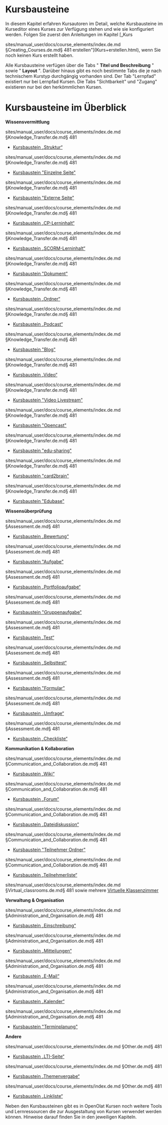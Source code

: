 # Kursbausteine

In diesem Kapitel erfahren Kursautoren im Detail, welche Kursbausteine im
Kurseditor eines Kurses zur Verfügung stehen und wie sie konfiguriert werden.
Folgen Sie zuerst den Anleitungen im Kapitel [„Kurs

sites/manual_user/docs/course_elements/index.de.md §Creating_Courses.de.md§ 481
erstellen"](Kurs+erstellen.html), wenn Sie noch keinen Kurs erstellt haben.

Alle Kursbausteine verfügen über die Tabs " **Titel und Beschreibung** " sowie
" **Layout** ". Darüber hinaus gibt es noch bestimmte Tabs die je nach
technischem Kurstyp durchgängig vorhanden sind. Der Tab "Lernpfad" existiert
nur bei Lernpfad Kursen. Die Tabs "Sichtbarkeit" und "Zugang" existieren nur
bei den herkömmlichen Kursen.

  

# Kursbausteine im Überblick

**Wissensvermittlung**


sites/manual_user/docs/course_elements/index.de.md §Knowledge_Transfer.de.md§ 481
  * [Kursbaustein „Struktur“](Knowledge_Transfer.de.md#Wissensvermittlung-_strukturStrukturKursbaustein%E2%80%9EStruktur%E2%80%9C)

sites/manual_user/docs/course_elements/index.de.md §Knowledge_Transfer.de.md§ 481
  * [Kursbaustein "Einzelne Seite"](Knowledge_Transfer.de.md#Wissensvermittlung-_einzelseiteEinzelneSeiteKursbaustein%22EinzelneSeite)

sites/manual_user/docs/course_elements/index.de.md §Knowledge_Transfer.de.md§ 481
  * [Kursbaustein "Externe Seite"](Knowledge_Transfer.de.md#Wissensvermittlung-_expageExterneSeiteKursbaustein%22ExterneSeite)

sites/manual_user/docs/course_elements/index.de.md §Knowledge_Transfer.de.md§ 481
  * [Kursbaustein „CP-Lerninhalt“](Knowledge_Transfer.de.md#Wissensvermittlung-Kursbaustein%E2%80%9ECP-Lerninhalt%E2%80%9C)

sites/manual_user/docs/course_elements/index.de.md §Knowledge_Transfer.de.md§ 481
  * [Kursbaustein „SCORM-Lerninhalt“](Knowledge_Transfer.de.md#Wissensvermittlung-_scorm_kursbausteinSCORM-LerninhaltKursbaustein%E2%80%9ESCORM-Lerninhalt%E2%80%9C)

sites/manual_user/docs/course_elements/index.de.md §Knowledge_Transfer.de.md§ 481
  * [Kursbaustein "Dokument"](Knowledge_Transfer.de.md#Wissensvermittlung-Kursbaustein%22Dokument)

sites/manual_user/docs/course_elements/index.de.md §Knowledge_Transfer.de.md§ 481
  * [Kursbaustein „Ordner“](Knowledge_Transfer.de.md#Wissensvermittlung-_ordnerOrdnerKursbaustein%E2%80%9EOrdner%E2%80%9C)

sites/manual_user/docs/course_elements/index.de.md §Knowledge_Transfer.de.md§ 481
  * [Kursbaustein „Podcast“](Knowledge_Transfer.de.md#Wissensvermittlung-Kursbaustein%E2%80%9EPodcast%E2%80%9C)

sites/manual_user/docs/course_elements/index.de.md §Knowledge_Transfer.de.md§ 481
  * [Kursbaustein "Blog"](Knowledge_Transfer.de.md#Wissensvermittlung-Kursbaustein%22Blog)

sites/manual_user/docs/course_elements/index.de.md §Knowledge_Transfer.de.md§ 481
  * [Kursbaustein „Video“](Knowledge_Transfer.de.md#Wissensvermittlung-Kursbaustein%E2%80%9EVideo%E2%80%9C)

sites/manual_user/docs/course_elements/index.de.md §Knowledge_Transfer.de.md§ 481
  * [Kursbaustein "Video Livestream"](Knowledge_Transfer.de.md#Wissensvermittlung-_livestreamKursbaustein%22VideoLivestream)

sites/manual_user/docs/course_elements/index.de.md §Knowledge_Transfer.de.md§ 481
  * [Kursbaustein "Opencast"](Knowledge_Transfer.de.md#Wissensvermittlung-_opencastKursbaustein%22Opencast)

sites/manual_user/docs/course_elements/index.de.md §Knowledge_Transfer.de.md§ 481
  * [Kursbaustein "edu-sharing"](Knowledge_Transfer.de.md#Wissensvermittlung-_edusharingKursbaustein%22edu-sharing)

sites/manual_user/docs/course_elements/index.de.md §Knowledge_Transfer.de.md§ 481
  * [Kursbaustein "card2brain"](Knowledge_Transfer.de.md#Wissensvermittlung-_card2braincard2brainKursbaustein%22card2brain)

sites/manual_user/docs/course_elements/index.de.md §Knowledge_Transfer.de.md§ 481
  * [Kursbaustein "Edubase"](Knowledge_Transfer.de.md#Wissensvermittlung-_edubaseedubaseKursbaustein%22Edubase)

**Wissensüberprüfung**


sites/manual_user/docs/course_elements/index.de.md §Assessment.de.md§ 481
  * [Kursbaustein „Bewertung“](Assessment.de.md#Wissens%C3%BCberpr%C3%BCfung-BewertungKursbaustein%E2%80%9EBewertung%E2%80%9C)

sites/manual_user/docs/course_elements/index.de.md §Assessment.de.md§ 481
  * [Kursbaustein "Aufgabe"](Assessment.de.md#Wissens%C3%BCberpr%C3%BCfung-_task_kursbaustein_task_workflowGruppenaufgabeAufgabeKursbaustein%22Aufgabe)

sites/manual_user/docs/course_elements/index.de.md §Assessment.de.md§ 481
  * [Kursbaustein „Portfolioaufgabe“](Assessment.de.md#Wissens%C3%BCberpr%C3%BCfung-Kursbaustein%E2%80%9EPortfolioaufgabe%E2%80%9C)

sites/manual_user/docs/course_elements/index.de.md §Assessment.de.md§ 481
  * [Kursbaustein "Gruppenaufgabe"](Assessment.de.md#Wissens%C3%BCberpr%C3%BCfung-Kursbaustein%22Gruppenaufgabe)

sites/manual_user/docs/course_elements/index.de.md §Assessment.de.md§ 481
  * [Kursbaustein „Test“](Assessment.de.md#Wissens%C3%BCberpr%C3%BCfung-_test_kursbausteinTestKursbaustein%E2%80%9ETest%E2%80%9C)

sites/manual_user/docs/course_elements/index.de.md §Assessment.de.md§ 481
  * [Kursbaustein „Selbsttest“](Assessment.de.md#Wissens%C3%BCberpr%C3%BCfung-Selbsttest_selbsttest_kursbausteinKursbaustein%E2%80%9ESelbsttest%E2%80%9C)

sites/manual_user/docs/course_elements/index.de.md §Assessment.de.md§ 481
  * [Kursbaustein "Formular"](Assessment.de.md#Wissens%C3%BCberpr%C3%BCfung-Kursbaustein%22Formular)

sites/manual_user/docs/course_elements/index.de.md §Assessment.de.md§ 481
  * [Kursbaustein „Umfrage“](Assessment.de.md#Wissens%C3%BCberpr%C3%BCfung-fragebogenFragebogenKursbaustein%E2%80%9EUmfrage%E2%80%9C)

sites/manual_user/docs/course_elements/index.de.md §Assessment.de.md§ 481
  * [Kursbaustein „Checkliste“](Assessment.de.md#Wissens%C3%BCberpr%C3%BCfung-Kursbaustein%E2%80%9ECheckliste%E2%80%9C)

**Kommunikation & Kollaboration**


sites/manual_user/docs/course_elements/index.de.md §Communication_and_Collaboration.de.md§ 481
  * [Kursbaustein „Wiki“](Communication_and_Collaboration.de.md#KommunikationundKollaboration-Kursbaustein%E2%80%9EWiki%E2%80%9C)

sites/manual_user/docs/course_elements/index.de.md §Communication_and_Collaboration.de.md§ 481
  * [Kursbaustein „Forum“](Communication_and_Collaboration.de.md#KommunikationundKollaboration-Kursbaustein%E2%80%9EForum%E2%80%9C)

sites/manual_user/docs/course_elements/index.de.md §Communication_and_Collaboration.de.md§ 481
  * [Kursbaustein „Dateidiskussion“](Communication_and_Collaboration.de.md#KommunikationundKollaboration-Kursbaustein%E2%80%9EDateidiskussion%E2%80%9C)

sites/manual_user/docs/course_elements/index.de.md §Communication_and_Collaboration.de.md§ 481
  * [Kursbaustein "Teilnehmer Ordner"](Communication_and_Collaboration.de.md#KommunikationundKollaboration-_participantfolderKursbaustein%22TeilnehmerOrdner)

sites/manual_user/docs/course_elements/index.de.md §Communication_and_Collaboration.de.md§ 481
  * [Kursbaustein „Teilnehmerliste“](Communication_and_Collaboration.de.md#KommunikationundKollaboration-Kursbaustein%E2%80%9ETeilnehmerliste%E2%80%9C)


sites/manual_user/docs/course_elements/index.de.md §Virtual_classrooms.de.md§ 481
sowie mehrere [Virtuelle Klassenzimmer](Virtual_classrooms.de.md)

**Verwaltung & Organisation**




sites/manual_user/docs/course_elements/index.de.md §Administration_and_Organisation.de.md§ 481
  * [Kursbaustein „Einschreibung“](Administration_and_Organisation.de.md#VerwaltungundOrganisation-Kursbaustein%E2%80%9EEinschreibung%E2%80%9C)

sites/manual_user/docs/course_elements/index.de.md §Administration_and_Organisation.de.md§ 481
  * [Kursbaustein „Mitteilungen“](Administration_and_Organisation.de.md#VerwaltungundOrganisation-Kursbaustein%E2%80%9EMitteilungen%E2%80%9C)

sites/manual_user/docs/course_elements/index.de.md §Administration_and_Organisation.de.md§ 481
  * [Kursbaustein „E-Mail“](Administration_and_Organisation.de.md#VerwaltungundOrganisation-Kursbaustein%E2%80%9EE-Mail%E2%80%9C)

sites/manual_user/docs/course_elements/index.de.md §Administration_and_Organisation.de.md§ 481
  * [Kursbaustein „Kalender“](Administration_and_Organisation.de.md#VerwaltungundOrganisation-_kalenderKalenderKursbaustein%E2%80%9EKalender%E2%80%9C)

sites/manual_user/docs/course_elements/index.de.md §Administration_and_Organisation.de.md§ 481
  * [Kursbaustein "Terminplanung"](Administration_and_Organisation.de.md#VerwaltungundOrganisation-_terminvergabeTerminvergabeKursbaustein%22Terminplanung)

**Andere**




sites/manual_user/docs/course_elements/index.de.md §Other.de.md§ 481
  * [Kursbaustein „LTI-Seite“](Other.de.md#Andere-Kursbaustein%E2%80%9ELTI-Seite%E2%80%9C)

sites/manual_user/docs/course_elements/index.de.md §Other.de.md§ 481
  * [Kursbaustein „Themenvergabe“](Other.de.md#Andere-Kursbaustein%E2%80%9EThemenvergabe%E2%80%9C)

sites/manual_user/docs/course_elements/index.de.md §Other.de.md§ 481
  * [Kursbaustein „Linkliste“](Other.de.md#Andere-Kursbaustein%E2%80%9ELinkliste%E2%80%9C)

  

Neben den Kursbausteinen gibt es in OpenOlat Kursen noch weitere Tools und
Lernressourcen die zur Ausgestaltung von Kursen verwendet werden können.
Hinweise darauf finden Sie in den jeweiligen Kapiteln.


